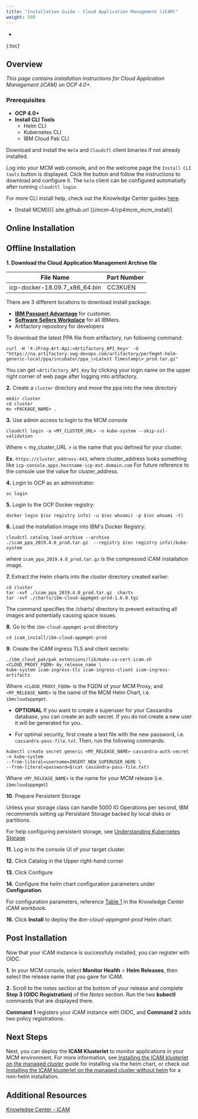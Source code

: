 ```yaml
---
title: "Installation Guide - Cloud Application Management (iCAM)"
weight: 500
---
```

- 
{:toc}

## Overview

*This page contains installation instructions for Cloud Application Management (iCAM) on OCP 4.0+.*

### Prerequisites
* **OCP 4.0+**
* **Install CLI Tools**
  - Helm CLI
  - Kubernetes CLI
  - IBM Cloud Pak CLI

Download and install the `Helm` and `Cloudctl` client binaries if not already installed.

Log into your MCM web console, and on the welcome page the `Install CLI tools` button is displayed. Click the button and follow the instructions to download and configure it. The `helm` client can be configured automatially after running `cloudctl login`.
  
For more CLI install help, check out the Knowledge Center guides <a href="https://www.ibm.com/support/knowledgecenter/en/SSFC4F_1.2.0/cli/cli_guide_mcm.html">here</a>.

* [Install MCM]({{ site.github.url }}/mcm-4/cp4mcm_mcm_install/)

## Online Installation

## Offline Installation
**1. Download the Cloud Application Management Archive file**

|         File Name         | Part Number |
| :-----------------------: | :------ |
| icp-docker-18.09.7_x86_64.bin | CC3KUEN | 

   There are 3 different locations to download install package.

   - **[IBM Passport Advantage](https://www.ibm.com/software/passportadvantage/)** for customer.
   - **[Software Sellers Workplace](https://w3-03.ibm.com/software/xl/download/ticket.do)** for all IBMers.
   - Artifactory repository for developers

   To download the latest PPA file from artifactory, run following command:
   ```
   curl -H 'X-JFrog-Art-Api:<Artifactory_API_Key>' -O "https://na.artifactory.swg-devops.com/artifactory/perfmgmt-helm-generic-local/ppa/incubator/ppa_\<Latest Timestamp\>_prod.tar.gz"
   ```
   
   You can get `<Artifactory_API_Key` by clicking your login name on the upper right corner of web page after logging into artifactory.
   
   **2.** Create a `cluster` directory and move the ppa into the new directory
   ```
   mkdir cluster
   cd cluster
   mv <PACKAGE_NAME> .
   ```
   **3.** Use admin access to login to the MCM console
   ```
   cloudctl login -a <MY_CLUSTER_URL> -n kube-system --skip-ssl-validation
   ```
   Where < my_cluster_URL > is the name that you defined for your cluster.
   
   **Ex.** `https://cluster_address:443`, where cluster_address looks something like `icp-console.apps.hostname-icp-mst.domain.com`
   For future reference to the console use the value for cluster_address.

   **4.** Login to OCP as an administrator:
   ```
   oc login
   ```
   **5.** Login to the OCP Docker registry:
   ```
   docker login $(oc registry info) -u $(oc whoami) -p $(oc whoami -t)
   ```
   **6.** Load the installation image into IBM's Docker Registry:
   ```
   cloudctl catalog load-archive --archive ./icam_ppa_2019.4.0_prod.tar.gz  --registry $(oc registry info)/kube-system
   ```
   where `icam_ppa_2019.4.0_prod.tar.gz` is the compressed iCAM installation image.

   **7.** Extract the Helm charts into the *cluster* directory created earlier:
   ```
   cd cluster
   tar -xvf ./icam_ppa_2019.4.0_prod.tar.gz  charts 
   tar -xvf ./charts/ibm-cloud-appmgmt-prod-1.6.0.tgz
   ```
   The command specifies the /charts/ directory to prevent extracting all images and potentially causing space issues.
   
   **8.** Go to the `ibm-cloud-appmgmt-prod` directory
   ```
   cd icam_install/ibm-cloud-appmgmt-prod
   ```
   **9.** Create the iCAM ingress TLS and client secrets:
   ```
   ./ibm_cloud_pak/pak_extensions/lib/make-ca-cert-icam.sh <CLOUD_PROXY_FQDN> my_release_name \
   kube-system icam-ingress-tls icam-ingress-client icam-ingress-artifacts
   ```
   Where `<CLOUD_PROXY_FQDN>` is the FQDN of your MCM Proxy, and `<MY_RELEASE_NAME>` is the name of the MCM Helm Chart, i.e. `ibmcloudappmgmt`.

   * **OPTIONAL** If you want to create a superuser for your Cassandra database, you can create an auth secret. If you do not create a new user it will be generated for you.

   * For optimal security, first create a text file with the new password, i.e. `cassandra-pass-file.txt`. Then, run the following commands: 
   ```
   kubectl create secret generic <MY_RELEASE_NAME>-cassandra-auth-secret -n kube-system 
   --from-literal=username=INSERT_NEW_SUPERUSER_HERE \
   --from-literal=password=$(cat cassandra-pass-file.txt)
   ```
   Where `<MY_RELEASE_NAME>` is the name for your MCM release (i.e. `ibmcloudappmgmt`)
   
   **10.** Prepare Persistent Storage
   
   Unless your storage class can handle 5000 IO Operations per second, IBM recommends setting up Persistant Storage backed by local disks or partitions.
   
   For help configuring persistent storage, see [Understanding Kubernetes Storage](https://www.ibm.com/support/knowledgecenter/SSBS6K_3.2.1/manage_cluster/kub_storage.html)

   **11.** Log in to the console UI of your target cluster.

   **12.** Click Catalog in the Upper right-hand corner

   **13.** Click Configure

   **14.** Configure the helm chart configuration parameters under **Configuration**.

   For configuration parameters, reference [Table 1](https://www.ibm.com/support/knowledgecenter/SS8G7U_19.4.0/com.ibm.app.mgmt.doc/content/install_mcm_server_script_full_monitoring.html?cp=SSFC4F_1.2.0#task_install_mcm_server_script__d441e497) in the Knowledge Center iCAM workbook.

   **16.** Click **Install** to deploy the *ibm-cloud-appmgmt-prod* Helm chart.

## Post Installation

Now that your iCAM instance is successfuly installed, you can register with OIDC.

**1.** In your MCM console, select **Monitor Health** > **Helm Releases**, then select the release name that you gave for iCAM.

**2.** Scroll to the notes section at the bottom of your release and complete **Step 3 (OIDC Registration)** of the *Notes* section. Run the two **kubectl** commands that are displayed there.

**Command 1** registers your iCAM instance with OIDC, and **Command 2** adds two policy registrations.

## Next Steps

Next, you can deploy the **ICAM Klusterlet** to monitor applications in your MCM environment. For more information, see [Installing the ICAM klusterlet on the managed cluster](https://www.ibm.com/support/knowledgecenter/SS8G7U_19.4.0/com.ibm.app.mgmt.doc/content/install_mcm_klusterlet.html?cp=SSFC4F_1.2.0) guide for installing via the helm chart, or check out [Installing the ICAM klusterlet on the managed cluster without helm](https://www.ibm.com/support/knowledgecenter/SS8G7U_19.4.0/com.ibm.app.mgmt.doc/content/install_mcm_klusterlet_no_helm.html?cp=SSFC4F_1.2.0) for a non-helm installation.

## Additional Resources

[Knowledge Center - iCAM](https://www.ibm.com/support/knowledgecenter/SS8G7U_19.4.0/com.ibm.app.mgmt.doc/content/install_mcm_server_script_full_monitoring.html?cp=SSFC4F_1.2.0)